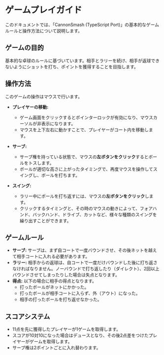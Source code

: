 # ゲームプレイガイド

このドキュメントでは、「CannonSmash (TypeScript Port)」の基本的なゲームルールと操作方法について説明します。

## ゲームの目的

基本的な卓球のルールに基づいています。相手とラリーを続け、相手が返球できないようにショットを打ち、ポイントを獲得することを目指します。

## 操作方法

このゲームの操作はマウスで行います。

-   **プレイヤーの移動:**
    -   ゲーム画面をクリックするとポインターロックが有効になり、マウスカーソルが非表示になります。
    -   マウスを上下左右に動かすことで、プレイヤーがコート内を移動します。

-   **サーブ:**
    -   サーブ権を持っている状態で、マウスの**左ボタンをクリック**するとボールをトスします。
    -   ボールが適切な高さに上がったタイミングで、再度マウスを操作してスイングし、ボールを打ちます。

-   **スイング:**
    -   ラリー中にボールを打ち返すには、マウスの**左ボタンをクリック**します。
    -   クリックするタイミングと、その時のマウスの動きによって、フォアハンド、バックハンド、ドライブ、カットなど、様々な種類のスイングを繰り出すことができます。

## ゲームルール

-   **サーブ:** サーブは、まず自コートで一度バウンドさせ、その後ネットを越えて相手コートに入れる必要があります。
-   **ラリー:** 相手からの返球は、自コートで一度だけバウンドした後に打ち返さなければなりません。ノーバウンドで打ち返したり（ダイレクト）、2回以上バウンドさせてしまったりした場合は失点となります。
-   **得点:** 以下の場合に相手の得点となります。
    -   打ったボールがネットにかかった。
    -   打ったボールが相手コートに入らず、外（アウト）になった。
    -   相手の打ったボールを打ち返せなかった。

## スコアシステム

-   11点を先に獲得したプレイヤーが1ゲームを取得します。
-   スコアが10対10になった場合はデュースとなり、その後2点差をつけたプレイヤーがゲームを取得します。
-   サーブ権は2ポイントごとに入れ替わります。
